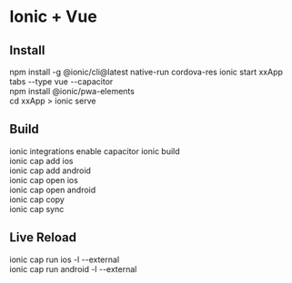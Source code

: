 # Ionic + Vue 
## Install  
npm install -g @ionic/cli@latest native-run cordova-res
ionic start xxApp tabs --type vue --capacitor  
npm install @ionic/pwa-elements  
cd xxApp > ionic serve  

## Build  
ionic integrations enable capacitor
ionic build  
ionic cap add ios  
ionic cap add android  
ionic cap open ios  
ionic cap open android  
ionic cap copy  
ionic cap sync  
  
## Live Reload  
ionic cap run ios -l --external  
ionic cap run android -l --external  